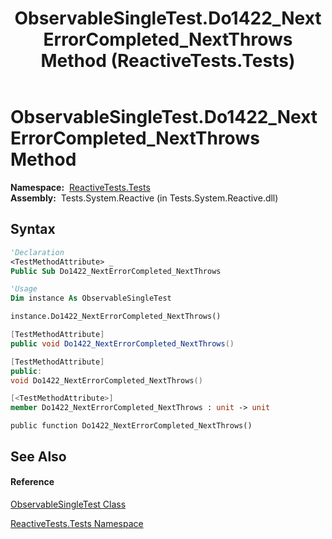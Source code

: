 ﻿---
title: ObservableSingleTest.Do1422_NextErrorCompleted_NextThrows Method  (ReactiveTests.Tests)
TOCTitle: Do1422_NextErrorCompleted_NextThrows Method
ms:assetid: M:ReactiveTests.Tests.ObservableSingleTest.Do1422_NextErrorCompleted_NextThrows
ms:mtpsurl: https://msdn.microsoft.com/en-us/library/reactivetests.tests.observablesingletest.do1422_nexterrorcompleted_nextthrows(v=VS.103)
ms:contentKeyID: 36619947
ms.date: 06/28/2011
mtps_version: v=VS.103
f1_keywords:
- ReactiveTests.Tests.ObservableSingleTest.Do1422_NextErrorCompleted_NextThrows
dev_langs:
- CSharp
- JScript
- VB
- FSharp
- c++
---

# ObservableSingleTest.Do1422\_NextErrorCompleted\_NextThrows Method

**Namespace:**  [ReactiveTests.Tests](hh289046\(v=vs.103\).md)  
**Assembly:**  Tests.System.Reactive (in Tests.System.Reactive.dll)

## Syntax

``` vb
'Declaration
<TestMethodAttribute> _
Public Sub Do1422_NextErrorCompleted_NextThrows
```

``` vb
'Usage
Dim instance As ObservableSingleTest

instance.Do1422_NextErrorCompleted_NextThrows()
```

``` csharp
[TestMethodAttribute]
public void Do1422_NextErrorCompleted_NextThrows()
```

``` c++
[TestMethodAttribute]
public:
void Do1422_NextErrorCompleted_NextThrows()
```

``` fsharp
[<TestMethodAttribute>]
member Do1422_NextErrorCompleted_NextThrows : unit -> unit 
```

``` jscript
public function Do1422_NextErrorCompleted_NextThrows()
```

## See Also

#### Reference

[ObservableSingleTest Class](hh315143\(v=vs.103\).md)

[ReactiveTests.Tests Namespace](hh289046\(v=vs.103\).md)

